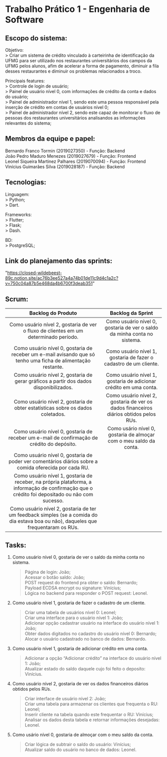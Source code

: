 # Trabalho Prático 1 - Engenharia de Software

## Escopo do sistema:

  Objetivo:<br>
    > Criar um sistema de crédito vinculado à carteirinha de identificação da UFMG para ser utilizado nos restaurantes universitários dos campos da UFMG pelos alunos, afim de acelerar a forma de pagamento, diminuir a fila desses restaurantes e diminuir os problemas relacionados a troco.<br>
  
  Principais features:<br>
    > Controle de login de usuário;<br>
    > Painel de usuário nível 0, com informações de crédito da conta e dados do usuário;<br>
    > Painel de administrador nível 1, sendo este uma pessoa responsável pela inserção de crédito em contas de usuários nível 0;<br>
    > Painel de administrador nível 2, sendo este capaz de monitorar o fluxo de pessoas dos restaurantes universitários analisandos as informações relevantes do sistema;<br>
    

## Membros da equipe e papel:

  Bernardo Franco Tormin (2019027350) - Função: Backend<br>
  João Pedro Maduro Menezes (2019027679) - Função: Frontend<br>
  Leonel Siqueira Martinez Palhares (2019070094) - Função: Frontend<br>
  Vinícius Guimarães Silva (2019028187) - Função: Backend<br>

## Tecnologias:

  Linguagem:<br>
    > Python;<br>
    > Dart.<br>

  Frameworks:<br>
    > Flutter;<br>
    > Flask;<br>
    > Dash.<br>

  BD:<br>
    > PostgreSQL;<br>

## Link do planejamento das sprints:

"https://closed-wildebeest-89c.notion.site/ac76b3ee527a4a74b01de11c9d4c1a2c?v=750c04a87b5e468da4b6700f3deab351"

## Scrum:

| Backlog do Produto                                               | Backlog da Sprint                                               |
|:------------------------------------------------------------------:|:--------------------------------------------------------------:|
| Como usuário nível 2, gostaria de ver o fluxo de clientes em um determinado período. | Como usuário nível 0, gostaria de ver o saldo da minha conta no sistema. |
| Como usuário nível 0, gostaria de receber um e-mail avisando que só tenho uma ficha de alimentação restante. | Como usuário nível 1, gostaria de fazer o cadastro de um cliente. |
| Como usuário nível 2, gostaria de gerar gráficos a partir dos dados disponibilizados. | Como usuário nível 1, gostaria de adicionar crédito em uma conta. |
| Como usuário nível 2, gostaria de obter estatísticas sobre os dados coletados. | Como usuário nível 2, gostaria de ver os dados financeiros diários obtidos pelos RUs. |
| Como usuário nível 0, gostaria de receber um e-mail de confirmação de crédito do depósito. | Como usário nível 0, gostaria de almoçar com o meu saldo da conta. |
| Como usuário nível 0, gostaria de poder ver comentários diários sobre a comida oferecida por cada RU. |  |
| Como usuário nível 1, gostaria de receber, na própria plataforma, a informação de confirmação que o crédito foi depositado ou não com sucesso. | |
| Como usuário nível 2, gostaria de ter um feedback simples (se a comida do dia estava boa ou não), daqueles que frequentaram os RUs. | |

## Tasks:

  1.  Como usuário nível 0, gostaria de ver o saldo da minha conta no sistema.
        > Página de login: João;<br>
        > Acessar o botão saldo: João;<br>
        > POST request do frontend pra obter o saldo: Bernardo;<br>
        > Payload ECDSA encrypt ou signature: Vinícius;<br>
        > Lógica no backend para responder o POST request: Leonel.<br>

  2.  Como usuário nível 1, gostaria de fazer o cadastro de um cliente.
        > Criar uma tabela de usuários nível 0: Leonel;<br>
        > Criar uma interface para o usuário nível 1: João;<br>
        > Adicionar opção cadastrar usuário na interface do usuário nível 1: João;<br>
        > Obter dados digitados no cadastro do usuário nível 0: Bernardo;<br>
        > Alocar o usuário cadastrado no banco de dados: Bernardo.<br>

  3.  Como usuário nível 1, gostaria de adicionar crédito em uma conta.
        > Adicionar a opção “Adicionar crédito” na interface do usuário nível 1: João;<br>
        > Atualizar estado do saldo daquele cujo foi feito o deposito: Vinícius.<br>

  4.  Como usuário nível 2, gostaria de ver os dados financeiros diários obtidos pelos RUs.
        > Criar interface de usuário nível 2: João;<br>
        > Criar uma tabela para armazenar os clientes que frequenta o RU: Leonel;<br>
        > Inserir cliente na tabela quando este frequentar o RU: Vinícius;<br>
        > Analisar os dados desta tabela e retornar informações desejadas: Leonel.<br>

  5.  Como usário nível 0, gostaria de almoçar com o meu saldo da conta.
        > Criar lógica de subtrair o saldo do usuário: Vinícius;<br>
        > Atualizar saldo do usuário no banco de dados: Leonel.<br>
